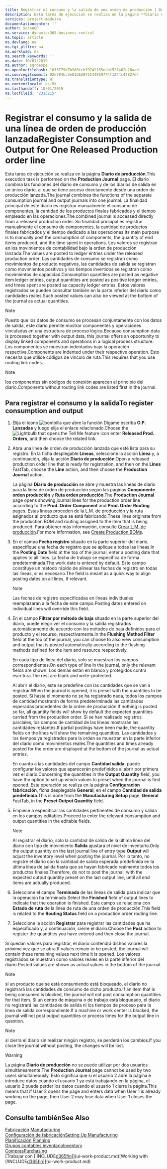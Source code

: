 ```yaml
---
title: Registrar el consumo y la salida de una orden de producción | Documentos de Microsoft
description: Esta tarea de ejecución se realiza en la página **Diario de producción**. El diario combina las funciones del diario de consumo y de los diarios de salida en un único diario, al que se tiene acceso directamente desde una orden de producción lanzada. La finalidad principal de este diario es registrar manualmente el consumo de componentes, la cantidad de los productos finales fabricados y el tiempo empleado en las operaciones. Su finalidad principal es registrar manualmente el consumo de componentes, la cantidad de productos finales fabricados y el tiempo dedicado a las operaciones.
services: project-madeira
documentationcenter: ''
author: SorenGP
ms.service: dynamics365-business-central
ms.topic: article
ms.devlang: na
ms.tgt_pltfrm: na
ms.workload: na
ms.search.keywords: ''
ms.date: 10/01/2019
ms.author: sgroespe
ms.openlocfilehash: 1033775d7b988fcb79742165ecbf527462e28aad
ms.sourcegitcommit: 02e704bc3e01d62072144919774f1244c42827e4
ms.translationtype: HT
ms.contentlocale: es-MX
ms.lasthandoff: 10/01/2019
ms.locfileid: "2313215"
---
```

# <a name="register-consumption-and-output-for-one-released-production-order-line"></a><span data-ttu-id="e46fd-106">Registrar el consumo y la salida de una línea de orden de producción lanzada</span><span class="sxs-lookup"><span data-stu-id="e46fd-106">Register Consumption and Output for One Released Production order line</span></span>
<span data-ttu-id="e46fd-107">Esta tarea de ejecución se realiza en la página **Diario de producción**.</span><span class="sxs-lookup"><span data-stu-id="e46fd-107">This execution task is performed on the **Production Journal** page.</span></span> <span data-ttu-id="e46fd-108">El diario combina las funciones del diario de consumo y de los diarios de salida en un único diario, al que se tiene acceso directamente desde una orden de producción lanzada.</span><span class="sxs-lookup"><span data-stu-id="e46fd-108">The journal combines the functions of the separate consumption journal and output journals into one journal.</span></span> <span data-ttu-id="e46fd-109">La finalidad principal de este diario es registrar manualmente el consumo de componentes, la cantidad de los productos finales fabricados y el tiempo empleado en las operaciones.</span><span class="sxs-lookup"><span data-stu-id="e46fd-109">The combined journal is accessed directly from a released production order.</span></span> <span data-ttu-id="e46fd-110">Su finalidad principal es registrar manualmente el consumo de componentes, la cantidad de productos finales fabricados y el tiempo dedicado a las operaciones.</span><span class="sxs-lookup"><span data-stu-id="e46fd-110">Its main purpose is to manually post the consumption of components, the quantity of end items produced, and the time spent in operations.</span></span> <span data-ttu-id="e46fd-111">Los valores se registran en los movimientos de contabilidad bajo la orden de producción lanzada.</span><span class="sxs-lookup"><span data-stu-id="e46fd-111">The values are posted to ledger entries under the released production order.</span></span> <span data-ttu-id="e46fd-112">Las cantidades de consumo se registran como movimientos de producto negativos, las cantidades de salida se registran como movimientos positivos y los tiempos invertidos se registran como movimientos de capacidad.</span><span class="sxs-lookup"><span data-stu-id="e46fd-112">Consumption quantities are posted as negative item ledger entries, output quantities are posted as positive ledger entries, and times spent are posted as capacity ledger entries.</span></span> <span data-ttu-id="e46fd-113">Estos valores registrados se pueden consultar también en la parte inferior del diario como cantidades reales.</span><span class="sxs-lookup"><span data-stu-id="e46fd-113">Such posted values can also be viewed at the bottom of the journal as actual quantities.</span></span>  

> [!NOTE]  
>  <span data-ttu-id="e46fd-114">Puesto que los datos de consumo se procesan conjuntamente con los datos de salida, este diario permite mostrar componentes y operaciones vinculadas en una estructura de proceso lógica.</span><span class="sxs-lookup"><span data-stu-id="e46fd-114">Because consumption data is processed together with output data, this journal offers an opportunity to display linked components and operations in a logical process structure.</span></span> <span data-ttu-id="e46fd-115">Los componentes se muestran indentados bajo la operación respectiva.</span><span class="sxs-lookup"><span data-stu-id="e46fd-115">Components are indented under their respective operation.</span></span> <span data-ttu-id="e46fd-116">Esto necesita que utilice códigos de vínculo de ruta.</span><span class="sxs-lookup"><span data-stu-id="e46fd-116">This requires that you use routing link codes.</span></span>  

> [!NOTE]  
>  <span data-ttu-id="e46fd-117">los componentes sin códigos de conexión aparecen al principio del diario.</span><span class="sxs-lookup"><span data-stu-id="e46fd-117">Components without routing link codes are listed first in the journal.</span></span>  

## <a name="to-register-consumption-and-output"></a><span data-ttu-id="e46fd-118">Para registrar el consumo y la salida</span><span class="sxs-lookup"><span data-stu-id="e46fd-118">To register consumption and output</span></span>  
1.  <span data-ttu-id="e46fd-119">Elija el icono ![bombilla que abre la función Dígame](media/ui-search/search_small.png "Dígame que desea hacer") escriba **O.P. Lanzadas** y luego elija el enlace relacionado.</span><span class="sxs-lookup"><span data-stu-id="e46fd-119">Choose the ![Lightbulb that opens the Tell Me feature](media/ui-search/search_small.png "Tell me what you want to do") icon enter **Released Prod. Orders**, and then choose the related link.</span></span>  
2.  <span data-ttu-id="e46fd-120">Abra una línea de orden de producción lanzada que esté lista para su registro. En la ficha desplegable **Líneas**, seleccione la acción **Línea** y, a continuación, elija la acción **Diario de producción**.</span><span class="sxs-lookup"><span data-stu-id="e46fd-120">Open a released production order line that is ready for registration, and then on the **Lines** FastTab, choose the **Line** action, and then choose the **Production Journal** action.</span></span>  

    <span data-ttu-id="e46fd-121">La página **Diario de producción** se abre y muestra las líneas de diario para la línea de orden de producción según las páginas **Componente orden producción** y **Ruta orden producción**.</span><span class="sxs-lookup"><span data-stu-id="e46fd-121">The **Production Journal** page opens showing journal lines for the production order line according to the **Prod. Order Component** and **Prod. Order Routing** pages.</span></span> <span data-ttu-id="e46fd-122">Estas líneas proceden de la L.M. de producción y la ruta asignados al producto que se está fabricando.</span><span class="sxs-lookup"><span data-stu-id="e46fd-122">These lines originate from the production BOM and routing assigned to the item that is being produced.</span></span> <span data-ttu-id="e46fd-123">Para obtener más información, consulte [Crear L.M. de producción](production-how-to-create-routings.md).</span><span class="sxs-lookup"><span data-stu-id="e46fd-123">For more information, see [Create Production BOMs](production-how-to-create-routings.md).</span></span>  

3.  <span data-ttu-id="e46fd-124">En el campo **Fecha registro** situado en la parte superior del diario, especifique una fecha de registro que se aplique a todas las líneas.</span><span class="sxs-lookup"><span data-stu-id="e46fd-124">In the **Posting Date** field at the top of the journal, enter a posting date that applies to all lines.</span></span> <span data-ttu-id="e46fd-125">La fecha de trabajo se especifica de forma predeterminada.</span><span class="sxs-lookup"><span data-stu-id="e46fd-125">The work date is entered by default.</span></span> <span data-ttu-id="e46fd-126">Este campo constituye un método rápido de alinear las fechas de registro en todas las líneas, si es necesario.</span><span class="sxs-lookup"><span data-stu-id="e46fd-126">The field is meant as a quick way to align posting dates on all lines, if relevant.</span></span>  

    > [!NOTE]  
    >  <span data-ttu-id="e46fd-127">Las fechas de registro especificadas en líneas individuales reemplazarán a la fecha de este campo.</span><span class="sxs-lookup"><span data-stu-id="e46fd-127">Posting dates entered on individual lines will override this field.</span></span>  

4.  <span data-ttu-id="e46fd-128">En el campo **Filtrar por método de baja** situado en la parte superior del diario, puede elegir ver el consumo y la salida registrados automáticamente de acuerdo con los métodos de baja definidos para el producto y el recurso, respectivamente.</span><span class="sxs-lookup"><span data-stu-id="e46fd-128">In the **Flushing Method Filter** field at the top of the journal, you can choose to also view consumption and output that is posted automatically according to the flushing methods defined for the item and resource respectively.</span></span>  

    <span data-ttu-id="e46fd-129">En cada tipo de línea del diario, solo se muestran los campos correspondientes.</span><span class="sxs-lookup"><span data-stu-id="e46fd-129">On each type of line in the journal, only the relevant fields are shown.</span></span> <span data-ttu-id="e46fd-130">Los demás están en blanco y protegidos contra escritura.</span><span class="sxs-lookup"><span data-stu-id="e46fd-130">The rest are blank and write-protected.</span></span>  

    <span data-ttu-id="e46fd-131">Al abrir el diario, éste se predefine con las cantidades que se van a registrar.</span><span class="sxs-lookup"><span data-stu-id="e46fd-131">When the journal is opened, it is preset with the quantities to be posted.</span></span> <span data-ttu-id="e46fd-132">Si hasta el momento no se ha registrado nada, todos los campos de cantidad mostrarán de forma predeterminada las cantidades esperadas procedentes de la orden de producción.</span><span class="sxs-lookup"><span data-stu-id="e46fd-132">If nothing is posted so far, all quantity fields will show by default the expected quantities carried from the production order.</span></span> <span data-ttu-id="e46fd-133">Si se han realizado registros parciales, los campos de cantidad de las líneas mostrarán las cantidades restantes.</span><span class="sxs-lookup"><span data-stu-id="e46fd-133">If partial postings have been made, the quantity fields on the lines will show the remaining quantities.</span></span> <span data-ttu-id="e46fd-134">Las cantidades y los tiempos ya registrados para la orden se muestran en la parte inferior del diario como movimientos reales.</span><span class="sxs-lookup"><span data-stu-id="e46fd-134">The quantities and times already posted for the order are displayed at the bottom of the journal as actual entries.</span></span>  

    <span data-ttu-id="e46fd-135">En cuanto a las cantidades del campo **Cantidad salida**, puede configurar los valores que aparecerán predefinidos al abrir por primera vez el diario.</span><span class="sxs-lookup"><span data-stu-id="e46fd-135">Concerning the quantities in the **Output Quantity** field, you have the option to set up which values to preset when the journal is first opened.</span></span> <span data-ttu-id="e46fd-136">Esta operación se realiza en la página **Configuración fabricación**, ficha desplegable **General**, en el campo **Cantidad de salida predefinida**.</span><span class="sxs-lookup"><span data-stu-id="e46fd-136">This is done from the **Manufacturing Setup** page, **General** FastTab, in the **Preset Output Quantity** field.</span></span>

5.  <span data-ttu-id="e46fd-137">Empiece a especificar las cantidades pertinentes de consumo y salida en los campos editables.</span><span class="sxs-lookup"><span data-stu-id="e46fd-137">Proceed to enter the relevant consumption and output quantities in the editable fields.</span></span>  

    > [!NOTE]  
    >  <span data-ttu-id="e46fd-138">Al registrar el diario, sólo la cantidad de salida de la última línea del diario con tipo de movimiento **Salida** ajustará el nivel de inventario.</span><span class="sxs-lookup"><span data-stu-id="e46fd-138">Only the output quantity on the last journal line of entry type **Output** will adjust the inventory level when posting the journal.</span></span> <span data-ttu-id="e46fd-139">Por lo tanto, no registre el diario con la cantidad de salida esperada predefinida en la última línea de salida hasta que se hayan fabricado realmente todos los productos finales.</span><span class="sxs-lookup"><span data-stu-id="e46fd-139">Therefore, do not to post the journal, with the expected output quantity preset on the last output line, until all end items are actually produced.</span></span>  

6.  <span data-ttu-id="e46fd-140">Seleccione el campo **Terminada** de las líneas de salida para indicar que la operación ha terminado.</span><span class="sxs-lookup"><span data-stu-id="e46fd-140">Select the **Finished** field of output lines to indicate that the operation is finished.</span></span> <span data-ttu-id="e46fd-141">Este campo se relaciona con **Estado de ruta** de la línea de ruta de una orden de producción.</span><span class="sxs-lookup"><span data-stu-id="e46fd-141">This field is related to the **Routing Status** field on a production order routing line.</span></span>  
7.  <span data-ttu-id="e46fd-142">Seleccione la acción **Registrar** para registrar las cantidades que ha especificado y, a continuación, cierre el diario.</span><span class="sxs-lookup"><span data-stu-id="e46fd-142">Choose the **Post** action to register the quantities you have entered and then close the journal.</span></span>  

<span data-ttu-id="e46fd-143">Si quedan valores para registrar, el diario contendrá dichos valores la próxima vez que se abra.</span><span class="sxs-lookup"><span data-stu-id="e46fd-143">If values remain to be posted, the journal will contain these remaining values next time it is opened.</span></span> <span data-ttu-id="e46fd-144">Los valores registrados se muestran como valores reales en la parte inferior del diario.</span><span class="sxs-lookup"><span data-stu-id="e46fd-144">Posted values are shown as actual values in the bottom of the journal.</span></span>  

> [!NOTE]  
>  <span data-ttu-id="e46fd-145"> si un producto que se está consumiendo está bloqueado, el diario no registrará las cantidades de consumo de dicho producto.</span><span class="sxs-lookup"><span data-stu-id="e46fd-145">If an item that is being consumed is blocked, the journal will not post consumption quantities for that item.</span></span> <span data-ttu-id="e46fd-146">Si un centro de máquina o de trabajo está bloqueado, el diario no registrará las cantidades de salida ni los tiempos de proceso para la línea de salida correspondiente.</span><span class="sxs-lookup"><span data-stu-id="e46fd-146">If a machine or work center is blocked, the journal will not post output quantities or process times for the output line in question.</span></span>  

> [!NOTE]  
>  <span data-ttu-id="e46fd-147">si cierra el diario sin realizar ningún registro, se perderán los cambios.</span><span class="sxs-lookup"><span data-stu-id="e46fd-147">If you close the journal without posting, the changes will be lost.</span></span>  

> [!WARNING]  
>  <span data-ttu-id="e46fd-148">La página **Diario de producción** no se puede utilizar por dos usuarios simultáneamente.</span><span class="sxs-lookup"><span data-stu-id="e46fd-148">The **Production Journal** page cannot be used by two users simultaneously.</span></span> <span data-ttu-id="e46fd-149">Esto significa que si el usuario 2 abre la página e introduce datos cuando el usuario 1 ya está trabajando en la página, el usuario 2 puede perder los datos cuando el usuario 1 cierre la página.</span><span class="sxs-lookup"><span data-stu-id="e46fd-149">This means that if User 2 opens the page and enters data when User 1 is already working on the page, then User 2 may lose data when User 1 closes the page.</span></span>  

## <a name="see-also"></a><span data-ttu-id="e46fd-150">Consulte también</span><span class="sxs-lookup"><span data-stu-id="e46fd-150">See Also</span></span>  
<span data-ttu-id="e46fd-151">[Fabricación](production-manage-manufacturing.md)  </span><span class="sxs-lookup"><span data-stu-id="e46fd-151">[Manufacturing](production-manage-manufacturing.md)  </span></span>  
[<span data-ttu-id="e46fd-152">Configuración de fabricación</span><span class="sxs-lookup"><span data-stu-id="e46fd-152">Setting Up Manufacturing</span></span>](production-configure-production-processes.md)  
<span data-ttu-id="e46fd-153">[Planificación](production-planning.md)    </span><span class="sxs-lookup"><span data-stu-id="e46fd-153">[Planning](production-planning.md)    </span></span>  
[<span data-ttu-id="e46fd-154">Grupos contables inventario</span><span class="sxs-lookup"><span data-stu-id="e46fd-154">Inventory</span></span>](inventory-manage-inventory.md)  
[<span data-ttu-id="e46fd-155">Compras</span><span class="sxs-lookup"><span data-stu-id="e46fd-155">Purchasing</span></span>](purchasing-manage-purchasing.md)  
<span data-ttu-id="e46fd-156">[Trabajar con [!INCLUDE[d365fin](includes/d365fin_md.md)]](ui-work-product.md)</span><span class="sxs-lookup"><span data-stu-id="e46fd-156">[Working with [!INCLUDE[d365fin](includes/d365fin_md.md)]](ui-work-product.md)</span></span>
